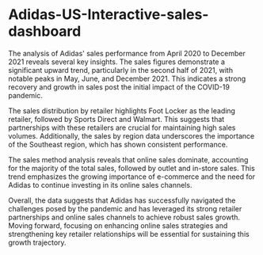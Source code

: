 # Adidas-US-Interactive-sales-dashboard
The analysis of Adidas' sales performance from April 2020 to December 2021 reveals several key insights.
The sales figures demonstrate a significant upward trend, particularly in the second half of 2021, with notable peaks in May, June, and December 2021. 
This indicates a strong recovery and growth in sales post the initial impact of the COVID-19 pandemic.

The sales distribution by retailer highlights Foot Locker as the leading retailer, followed by Sports Direct and Walmart. 
This suggests that partnerships with these retailers are crucial for maintaining high sales volumes. 
Additionally, the sales by region data underscores the importance of the Southeast region, which has shown consistent performance.

The sales method analysis reveals that online sales dominate, accounting for the majority of the total sales, followed by outlet and in-store sales.
This trend emphasizes the growing importance of e-commerce and the need for Adidas to continue investing in its online sales channels.

Overall, the data suggests that Adidas has successfully navigated the challenges posed by the pandemic and has leveraged its strong retailer 
partnerships and online sales channels to achieve robust sales growth. Moving forward, focusing on enhancing online sales strategies and 
strengthening key retailer relationships will be essential for sustaining this growth trajectory.

